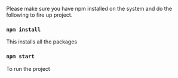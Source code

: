 
Please make sure you have npm installed on the system and do the following to fire up project.

### `npm install`

This installs all the packages

### `npm start`

To run the project
